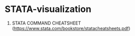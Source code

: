 # STATA-visualization

1. STATA COMMAND CHEATSHEET (https://www.stata.com/bookstore/statacheatsheets.pdf)
